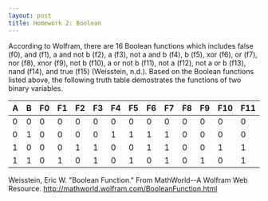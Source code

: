 ```yaml
---
layout: post
title: Homework 2: Boolean
---
```



According to Wolfram, there are 16 Boolean functions which includes false (f0), and (f1), a and not b (f2), a (f3), not a and b (f4), b (f5), xor (f6), or (f7), nor (f8), xnor (f9), not b (f10), a or not b (f11), not a (f12), not a or b (f13), nand (f14), and true (f15) (Weisstein, n.d.). Based on the Boolean functions listed above, the following truth table demostrates the functions of two binary variables. 

| A | B | F0 | F1 | F2 | F3 | F4 | F5 |  F6 | F7 | F8 | F9 | F10 | F11 | F12 | F13 | F14 | F15 |
|---|---|----|----|----|----|----|----|-----|----|----|----|-----|-----|-----|-----|-----|-----|
| 0 | 0 | 0  | 0  | 0  | 0  | 0  | 0  | 0   | 0  | 0  | 0  | 0   | 0   | 0   | 0   | 0   | 0   |
| 0 | 1 | 0  | 0  | 0  | 0  | 1  | 1  | 1   | 1  | 0  | 0  | 0   | 0   | 1   | 1   | 1   | 1   |
| 1 | 0 | 0  | 0  | 1  | 1  | 0  | 0  | 1   | 1  | 0  | 0  | 1   | 1   | 0   | 0   | 1   | 1   |
| 1 | 1 | 0  | 1  | 0  | 1  | 0  | 1  | 0   | 1  | 0  | 1  | 0   | 1   | 0   | 1   | 0   | 1   |


Weisstein, Eric W. "Boolean Function." From MathWorld--A Wolfram Web Resource. http://mathworld.wolfram.com/BooleanFunction.html
